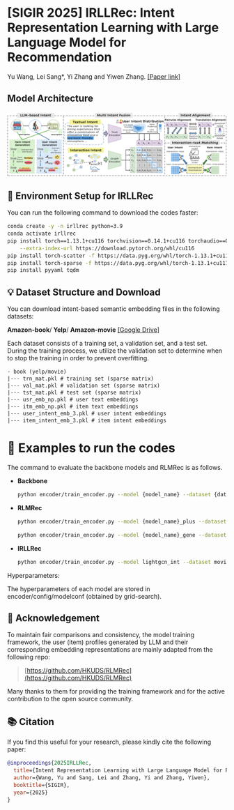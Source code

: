 # [SIGIR 2025] IRLLRec: Intent Representation Learning with Large Language Model for Recommendation
Yu Wang, Lei Sang*, Yi Zhang and Yiwen Zhang. [[Paper link]](https://arxiv.org/abs/2502.03307)

## Model Architecture
<img src='model.png' />

## 🧰 Environment Setup for IRLLRec

You can run the following command to download the codes faster:

```bash
conda create -y -n irllrec python=3.9
conda activate irllrec
pip install torch==1.13.1+cu116 torchvision==0.14.1+cu116 torchaudio==0.13.1 \
    --extra-index-url https://download.pytorch.org/whl/cu116
pip install torch-scatter -f https://data.pyg.org/whl/torch-1.13.1+cu117.html
pip install torch-sparse -f https://data.pyg.org/whl/torch-1.13.1+cu117.html
pip install pyyaml tqdm
```

## 💡 Dataset Structure and Download

You can download intent-based semantic embedding files in the following datasets:

**Amazon-book**/ **Yelp**/ **Amazon-movie** [[Google Drive]](https://drive.google.com/file/d/18gt8SNI2gpTJE5pshZ69Cy_EnqLrpY1X/view)

Each dataset consists of a training set, a validation set, and a test set. During the training process, we utilize the validation set to determine when to stop the training in order to prevent overfitting.

```plaintext
- book (yelp/movie)
|--- trn_mat.pkl # training set (sparse matrix)
|--- val_mat.pkl # validation set (sparse matrix)
|--- tst_mat.pkl # test set (sparse matrix)
|--- usr_emb_np.pkl # user text embeddings
|--- itm_emb_np.pkl # item text embeddings
|--- user_intent_emb_3.pkl # user intent embeddings
|--- item_intent_emb_3.pkl # item intent embeddings
```

# 🚀 Examples to run the codes

The command to evaluate the backbone models and RLMRec is as follows.

- **Backbone**
  ```bash
  python encoder/train_encoder.py --model {model_name} --dataset {dataset} --cuda 0

- **RLMRec**
  ```bash
  python encoder/train_encoder.py --model {model_name}_plus --dataset {dataset} --cuda 0
  ```
  ```bash
  python encoder/train_encoder.py --model {model_name}_gene --dataset {dataset} --cuda 0

- **IRLLRec**
  ```bash
  python encoder/train_encoder.py --model lightgcn_int --dataset movie --cuda 0

Hyperparameters:

The hyperparameters of each model are stored in encoder/config/modelconf (obtained by grid-search).

## 📝 Acknowledgement

To maintain fair comparisons and consistency, the model training framework, the user (item) profiles generated by LLM and their corresponding embedding representations are mainly adapted from the following repo:

> [https://github.com/HKUDS/RLMRec](https://github.com/HKUDS/RLMRec)

Many thanks to them for providing the training framework and for the active contribution to the open source community.


## 📚 Citation

If you find this useful for your research, please kindly cite the following paper:

```bibtex
@inproceedings{2025IRLLRec,
  title={Intent Representation Learning with Large Language Model for Recommendation},
  author={Wang, Yu and Sang, Lei and Zhang, Yi and Zhang, Yiwen},
  booktitle={SIGIR},
  year={2025}
}


